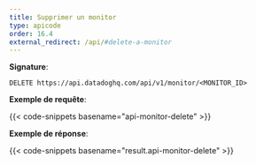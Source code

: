 ```yaml
---
title: Supprimer un monitor
type: apicode
order: 16.4
external_redirect: /api/#delete-a-monitor
---
```


**Signature**:

`DELETE https://api.datadoghq.com/api/v1/monitor/<MONITOR_ID>`

**Exemple de requête**:

{{< code-snippets basename="api-monitor-delete" >}}

**Exemple de réponse**:

{{< code-snippets basename="result.api-monitor-delete" >}}

